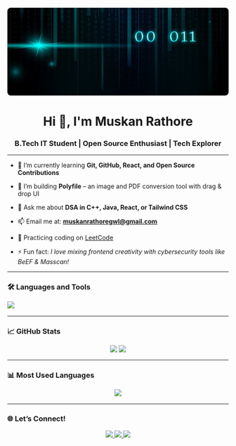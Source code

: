 <p align="center">
  <img src="https://github.com/muskan-rathor/muskan-rathor/blob/main/Download%20premium%20vector%20of%20Stream%20of%20binary%20code%20design%20vector%20by%20Aew%20about%20background,%20texture,%20light,%20neon,%20and%20hacker%201015308.jpg?raw=true"
       alt="Muskan Banner"
       style="width: 100%; height: 200px; object-fit: cover; border-radius: 8px;" />
</p>



<h1 align="center">Hi 👋, I'm Muskan Rathore</h1>
<h3 align="center">B.Tech IT Student | Open Source Enthusiast | Tech Explorer</h3>

---

- 🌱 I’m currently learning **Git, GitHub, React, and Open Source Contributions**

- 🔭 I’m building **Polyfile** – an image and PDF conversion tool with drag & drop UI

- 💬 Ask me about **DSA in C++, Java, React, or Tailwind CSS**

- 📫 Email me at: **muskanrathoregwl@gmail.com**

- 🧩 Practicing coding on [LeetCode](https://leetcode.com/u/rathoremuskan/)

- ⚡ Fun fact: *I love mixing frontend creativity with cybersecurity tools like BeEF & Masscan!*

---

### 🛠️ Languages and Tools

<p align="left"> 
  <img src="https://skillicons.dev/icons?i=cpp,java,html,css,js,react,nodejs,tailwind,git,github,vscode" />
</p>

---

### 📈 GitHub Stats

<p align="center">
  <img width="48%" src="https://github-readme-stats.vercel.app/api?username=muskan-rathor&show_icons=true&theme=tokyonight" />
  <img width="48%" src="https://github-readme-streak-stats.herokuapp.com/?user=muskan-rathor&theme=tokyonight" />
</p>

---

### 📊 Most Used Languages

<p align="center">
  <img src="https://github-readme-stats.vercel.app/api/top-langs/?username=muskan-rathor&layout=compact&theme=tokyonight" />
</p>

---

### 🌐 Let’s Connect!

<p align="center">
  <a href="https://www.linkedin.com/in/muskan-rathore-342b43261/">
    <img src="https://img.shields.io/badge/LinkedIn-Muskan%20Rathore-blue?style=for-the-badge&logo=linkedin" />
  </a>
  <a href="mailto:muskanrathoregwl@gmail.com">
    <img src="https://img.shields.io/badge/Gmail-muskanrathoregwl-red?style=for-the-badge&logo=gmail" />
  </a>
  <a href="https://leetcode.com/u/rathoremuskan/">
    <img src="https://img.shields.io/badge/LeetCode-Muskan-yellow?style=for-the-badge&logo=leetcode" />
  </a>
</p>
